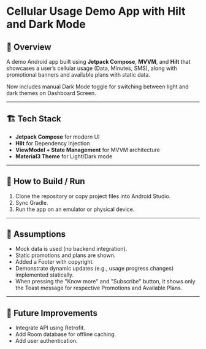 # Cellular Usage Demo App with Hilt and Dark Mode


## 🧾 Overview
A demo Android app built using **Jetpack Compose**, **MVVM**, and **Hilt** that showcases a user’s cellular usage (Data, Minutes, SMS), along with promotional banners and available plans with static data.


Now includes manual Dark Mode toggle for switching between light and dark themes on Dashboard Screen.


---


## 🏗️ Tech Stack
- **Jetpack Compose** for modern UI
- **Hilt** for Dependency Injection
- **ViewModel + State Management** for MVVM architecture
- **Material3 Theme** for Light/Dark mode


---


## 📲 How to Build / Run
1. Clone the repository or copy project files into Android Studio.
2. Sync Gradle.
3. Run the app on an emulator or physical device.

---


## 🧠 Assumptions
- Mock data is used (no backend integration).
- Static promotions and plans are shown.
- Added a Footer with copyright.
- Demonstrate dynamic updates (e.g., usage progress changes) implemented statically.
- When pressing the "Know more" and "Subscribe" button, it shows only the Toast message for respective Promotions and Available Plans.


---


## 🚀 Future Improvements
- Integrate API using Retrofit.
- Add Room database for offline caching.
- Add user authentication.
